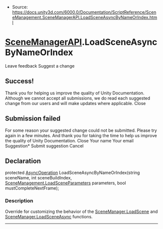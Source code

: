 * Source: https://docs.unity3d.com/6000.0/Documentation/ScriptReference/SceneManagement.SceneManagerAPI.LoadSceneAsyncByNameOrIndex.html

#  [SceneManagerAPI](https://docs.unity3d.com/6000.0/Documentation/ScriptReference/SceneManagement.SceneManagerAPI.html).LoadSceneAsyncByNameOrIndex
Leave feedback
Suggest a change
## Success!
Thank you for helping us improve the quality of Unity Documentation. Although we cannot accept all submissions, we do read each suggested change from our users and will make updates where applicable.
Close
## Submission failed
For some reason your suggested change could not be submitted. Please <a>try again</a> in a few minutes. And thank you for taking the time to help us improve the quality of Unity Documentation.
Close
Your name Your email Suggestion* Submit suggestion
Cancel
## Declaration
protected [AsyncOperation](https://docs.unity3d.com/6000.0/Documentation/ScriptReference/AsyncOperation.html) LoadSceneAsyncByNameOrIndex(string sceneName, int sceneBuildIndex, [SceneManagement.LoadSceneParameters](https://docs.unity3d.com/6000.0/Documentation/ScriptReference/SceneManagement.LoadSceneParameters.html) parameters, bool mustCompleteNextFrame); 
### Description
Override for customizing the behavior of the [SceneManager.LoadScene](https://docs.unity3d.com/6000.0/Documentation/ScriptReference/SceneManagement.SceneManager.LoadScene.html) and [SceneManager.LoadSceneAsync](https://docs.unity3d.com/6000.0/Documentation/ScriptReference/SceneManagement.SceneManager.LoadSceneAsync.html) functions.
* * *
